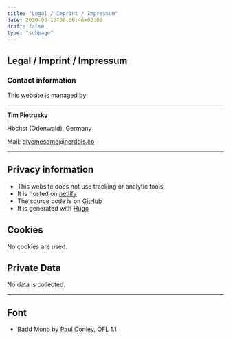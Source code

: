 ```yaml
---
title: "Legal / Imprint / Impressum"
date: 2020-05-13T08:06:46+02:00
draft: false
type: "subpage"
---
```


## Legal / Imprint / Impressum

### Contact information

This website is managed by:

---

**Tim Pietrusky**

Höchst (Odenwald), Germany

Mail: [givemesome@nerddis.co](mailto:givemesome@nerddis.co)

---

## Privacy information

* This website does not use tracking or analytic tools
* It is hosted on [netlify](https://www.netlify.com/) 
* The source code is on [GitHub](https://github.com/NERDDISCO/nerddis.co)
* It is generated with [Hugo](https://gohugo.io/)

## Cookies

No cookies are used. 

## Private Data

No data is collected.

---

## Font

* [Badd Mono by Paul Conley](https://paulconley.works/badd-mono/), OFL 1.1